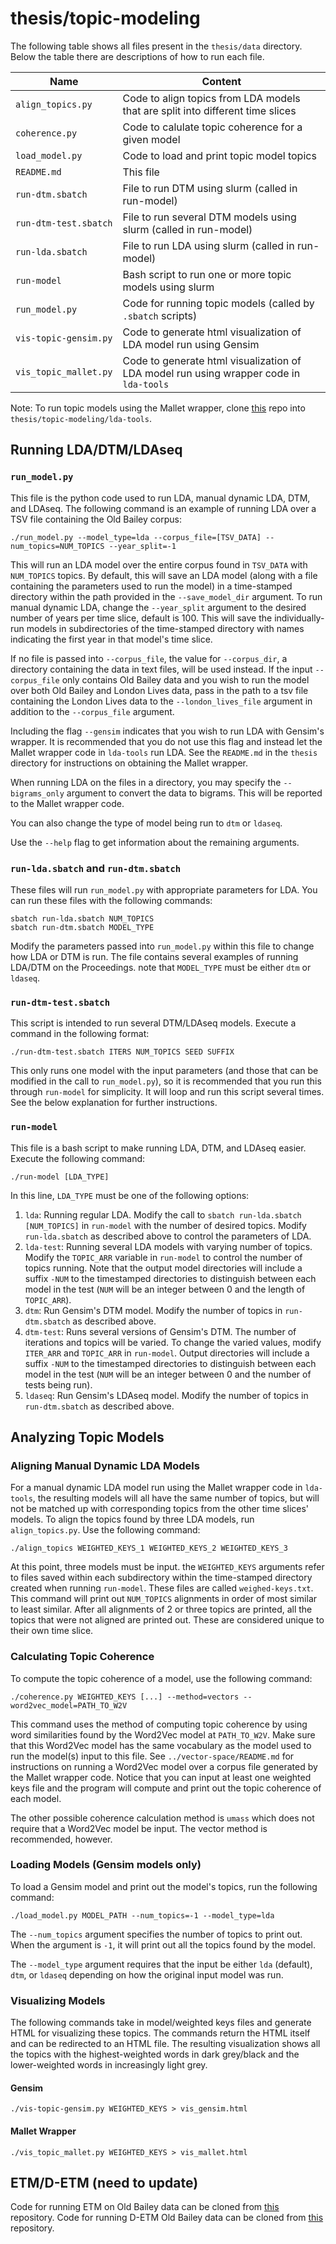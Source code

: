 # thesis/topic-modeling

The following table shows all files present in the `thesis/data` directory. Below the table there are descriptions of how to run each file.

Name | Content
-------|-------
`align_topics.py` | Code to align topics from LDA models that are split into different time slices
`coherence.py` | Code to calulate topic coherence for a given model
`load_model.py` | Code to load and print topic model topics
`README.md` | This file
`run-dtm.sbatch` | File to run DTM using slurm (called in run-model)
`run-dtm-test.sbatch` | File to run several DTM models using slurm (called in run-model)
`run-lda.sbatch` | File to run LDA using slurm (called in run-model)
`run-model` | Bash script to run one or more topic models using slurm
`run_model.py` | Code for running topic models (called by `.sbatch` scripts)
`vis-topic-gensim.py` | Code to generate html visualization of LDA model run using Gensim
`vis_topic_mallet.py` | Code to generate html visualization of LDA model run using wrapper code in `lda-tools`

Note: To run topic models using the Mallet wrapper, clone [this](https://github.com/charlottelambert/techknacq-tk) repo into `thesis/topic-modeling/lda-tools`.

## Running LDA/DTM/LDAseq

### `run_model.py`

This file is the python code used to run LDA, manual dynamic LDA, DTM, and LDAseq. The following command is an example of running LDA over a TSV file containing the Old Bailey corpus:

```
./run_model.py --model_type=lda --corpus_file=[TSV_DATA] --num_topics=NUM_TOPICS --year_split=-1
```

This will run an LDA model over the entire corpus found in `TSV_DATA` with `NUM_TOPICS` topics. By default, this will save an LDA model (along with a file containing the parameters used to run the model) in a time-stamped directory within the path provided in the `--save_model_dir` argument. To run manual dynamic LDA, change the `--year_split` argument to the desired number of years per time slice, default is 100. This will save the individually-run models in subdirectories of the time-stamped directory with names indicating the first year in that model's time slice.

If no file is passed into `--corpus_file`, the value for `--corpus_dir`, a directory containing the data in text files, will be used instead. If the input `--corpus_file` only contains Old Bailey data and you wish to run the model over both Old Bailey and London Lives data, pass in the path to a tsv file containing the London Lives data to the `--london_lives_file` argument in addition to the `--corpus_file` argument.

Including the flag `--gensim` indicates that you wish to run LDA with Gensim's wrapper. It is recommended that you do not use this flag and instead let the Mallet wrapper code in `lda-tools` run LDA. See the `README.md` in the `thesis` directory for instructions on obtaining the Mallet wrapper.

When running LDA on the files in a directory, you may specify the `--bigrams_only` argument to convert the data to bigrams. This will be reported to the Mallet wrapper code.

You can also change the type of model being run to `dtm` or `ldaseq`.

Use the `--help` flag to get information about the remaining arguments.

### `run-lda.sbatch` and `run-dtm.sbatch`

These files will run `run_model.py` with appropriate parameters for LDA. You can run these files with the following commands:
```
sbatch run-lda.sbatch NUM_TOPICS
sbatch run-dtm.sbatch MODEL_TYPE
```
Modify the parameters passed into `run_model.py` within this file to change how LDA or DTM is run. The file contains several examples of running LDA/DTM on the Proceedings. note that `MODEL_TYPE` must be either `dtm` or `ldaseq`.


### `run-dtm-test.sbatch`

This script is intended to run several DTM/LDAseq models. Execute a command in the following format:
```
./run-dtm-test.sbatch ITERS NUM_TOPICS SEED SUFFIX
```
This only runs one model with the input parameters (and those that can be modified in the call to `run_model.py`), so it is recommended that you run this through `run-model` for simplicity. It will loop and run this script several times. See the below explanation for further instructions.

### `run-model`

This file is a bash script to make running LDA, DTM, and LDAseq easier. Execute the following command:

```
./run-model [LDA_TYPE]
```

In this line, `LDA_TYPE` must be one of the following options:
1. `lda`: Running regular LDA. Modify the call to `sbatch run-lda.sbatch [NUM_TOPICS]` in `run-model` with the number of desired topics. Modify `run-lda.sbatch` as described above to control the parameters of LDA.
2. `lda-test`: Running several LDA models with varying number of topics. Modify the `TOPIC_ARR` variable in `run-model` to control the number of topics running. Note that the output model directories will include a suffix `-NUM` to the timestamped directories to distinguish between each model in the test (`NUM` will be an integer between 0 and the length of `TOPIC_ARR`).
3. `dtm`: Run Gensim's DTM model. Modify the number of topics in `run-dtm.sbatch` as described above.
4. `dtm-test`: Runs several versions of Gensim's DTM. The number of iterations and topics will be varied. To change the varied values, modify `ITER_ARR` and `TOPIC_ARR` in `run-model`. Output directories will include a suffix `-NUM` to the timestamped directories to distinguish between each model in the test  (`NUM` will be an integer between 0 and the number of tests being run).
5. `ldaseq`: Run Gensim's LDAseq model. Modify the number of topics in `run-dtm.sbatch` as described above.


## Analyzing Topic Models

### Aligning Manual Dynamic LDA Models

For a manual dynamic LDA model run using the Mallet wrapper code in `lda-tools`, the resulting models will all have the same number of topics, but will not be matched up with corresponding topics from the other time slices' models. To align the topics found by three LDA models, run `align_topics.py`. Use the following command:

```
./align_topics WEIGHTED_KEYS_1 WEIGHTED_KEYS_2 WEIGHTED_KEYS_3
```
At this point, three models must be input. the `WEIGHTED_KEYS` arguments refer to files saved within each subdirectory within the time-stamped directory created when running `run-model`. These files are called `weighed-keys.txt`. This command will print out `NUM_TOPICS` alignments in order of most similar to least similar. After all alignments of 2 or three topics are printed, all the topics that were not aligned are printed out. These are considered unique to their own time slice.

### Calculating Topic Coherence

To compute the topic coherence of a model, use the following command:
```
./coherence.py WEIGHTED_KEYS [...] --method=vectors --word2vec_model=PATH_TO_W2V
```

This command uses the method of computing topic coherence by using word similarities found by the Word2Vec model at `PATH_TO_W2V`. Make sure that this Word2Vec model has the same vocabulary as the model used to run the model(s) input to this file. See `../vector-space/README.md` for instructions on running a Word2Vec model over a corpus file generated by the Mallet wrapper code. Notice that you can input at least one weighted keys file and the program will compute and print out the topic coherence of each model.

The other possible coherence calculation method is `umass` which does not require that a Word2Vec model be input. The vector method is recommended, however.

### Loading Models (Gensim models only)

To load a Gensim model and print out the model's topics, run the following command:

```
./load_model.py MODEL_PATH --num_topics=-1 --model_type=lda
```

The `--num_topics` argument specifies the number of topics to print out. When the argument is `-1`, it will print out all the topics found by the model.

The `--model_type` argument requires that the input be either `lda` (default), `dtm`, or `ldaseq` depending on how the original input model was run.

### Visualizing Models

The following commands take in model/weighted keys files and generate HTML for visualizing these topics. The commands return the HTML itself and can be redirected to an HTML file. The resulting visualization shows all the topics with the highest-weighted words in dark grey/black and the lower-weighted words in increasingly light grey.

#### Gensim

```
./vis-topic-gensim.py WEIGHTED_KEYS > vis_gensim.html
```

#### Mallet Wrapper

```
./vis_topic_mallet.py WEIGHTED_KEYS > vis_mallet.html
```

## ETM/D-ETM (need to update)
Code for running ETM on Old Bailey data can be cloned from [this](https://github.com/charlottelambert/ETM) repository.
Code for running D-ETM Old Bailey data can be cloned from [this](https://github.com/charlottelambert/DETM) repository.
